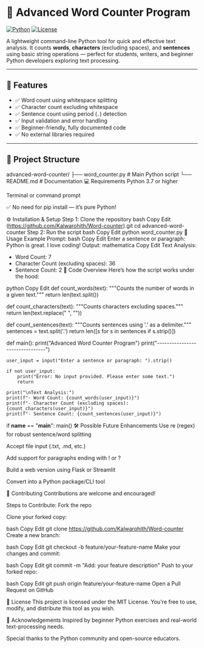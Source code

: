 # 🧠 Advanced Word Counter Program

[![Python](https://img.shields.io/badge/Python-3.7%2B-blue.svg)](https://www.python.org/)
[![License](https://img.shields.io/badge/License-MIT-green.svg)](LICENSE)

A lightweight command-line Python tool for quick and effective text analysis. It counts **words**, **characters** (excluding spaces), and **sentences** using basic string operations — perfect for students, writers, and beginner Python developers exploring text processing.

---

## 🚀 Features

- ✅ Word count using whitespace splitting
- ✅ Character count excluding whitespace
- ✅ Sentence count using period (`.`) detection
- ✅ Input validation and error handling
- ✅ Beginner-friendly, fully documented code
- ✅ No external libraries required

---

## 📁 Project Structure

advanced-word-counter/
├── word_counter.py     # Main Python script
└── README.md           # Documentation
💻 Requirements
Python 3.7 or higher

Terminal or command prompt

✅ No need for pip install — it’s pure Python!

⚙️ Installation & Setup
Step 1: Clone the repository
bash
Copy
Edit
(https://github.com/Kalwarohith/Word-counter).git
cd advanced-word-counter
Step 2: Run the script
bash
Copy
Edit
python word_counter.py
🧪 Usage Example
Prompt:
bash
Copy
Edit
Enter a sentence or paragraph: Python is great. I love coding!
Output:
mathematica
Copy
Edit
Text Analysis:
- Word Count: 7
- Character Count (excluding spaces): 36
- Sentence Count: 2
🧠 Code Overview
Here’s how the script works under the hood:

python
Copy
Edit
def count_words(text):
    """Counts the number of words in a given text."""
    return len(text.split())

def count_characters(text):
    """Counts characters excluding spaces."""
    return len(text.replace(" ", ""))

def count_sentences(text):
    """Counts sentences using '.' as a delimiter."""
    sentences = text.split('.')
    return len([s for s in sentences if s.strip()])

def main():
    print("Advanced Word Counter Program")
    print("--------------------------------")
    
    user_input = input("Enter a sentence or paragraph: ").strip()
    
    if not user_input:
        print("Error: No input provided. Please enter some text.")
        return

    print("\nText Analysis:")
    print(f"- Word Count: {count_words(user_input)}")
    print(f"- Character Count (excluding spaces): {count_characters(user_input)}")
    print(f"- Sentence Count: {count_sentences(user_input)}")

if __name__ == "__main__":
    main()
🛠️ Possible Future Enhancements
Use re (regex) for robust sentence/word splitting

Accept file input (.txt, .md, etc.)

Add support for paragraphs ending with ! or ?

Build a web version using Flask or Streamlit

Convert into a Python package/CLI tool

🤝 Contributing
Contributions are welcome and encouraged!

Steps to Contribute:
Fork the repo

Clone your forked copy:

bash
Copy
Edit
git clone https://github.com/Kalwarohith/Word-counter
Create a new branch:

bash
Copy
Edit
git checkout -b feature/your-feature-name
Make your changes and commit:

bash
Copy
Edit
git commit -m "Add: your feature description"
Push to your forked repo:

bash
Copy
Edit
git push origin feature/your-feature-name
Open a Pull Request on GitHub

📄 License
This project is licensed under the MIT License.
You're free to use, modify, and distribute this tool as you wish.

🙌 Acknowledgements
Inspired by beginner Python exercises and real-world text-processing needs.

Special thanks to the Python community and open-source educators.

